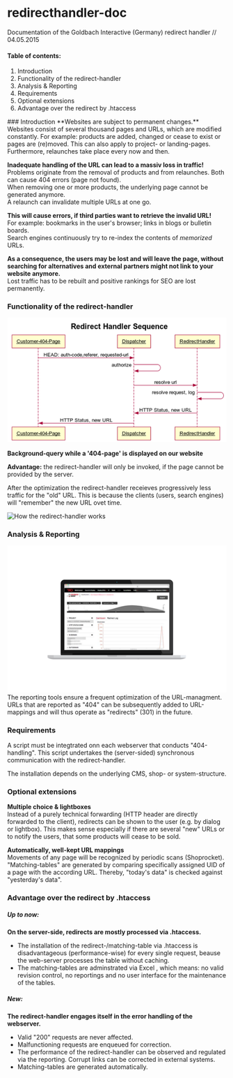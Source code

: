 # redirecthandler-doc
Documentation of the Goldbach Interactive (Germany) redirect handler // 04.05.2015

#### Table of contents:
<ol>
  <li>Introduction</li>
  <li>Functionality of the redirect-handler</li>
  <li>Analysis & Reporting</li>
  <li>Requirements</li>
  <li>Optional extensions</li>
  <li>Advantage over the redirect by .htaccess</li>
</ol>
### Introduction
**Websites are subject to permanent changes.**<br>
Websites consist of several thousand pages and URLs, which are modified constantly. For example: products are added, changed or cease to exist or pages are (re)moved. This can also apply to project- or landing-pages.<br>
Furthermore, relaunches take place every now and then.<br>

**Inadequate handling of the URL can lead to a  massiv loss in traffic!**<br>
Problems originate from the removal of products and from relaunches. Both can cause 404 errors (page not found).<br>
When removing one or more products, the underlying page cannot be generated anymore.<br>
A relaunch can invalidate multiple URLs at one go.<br>

**This will cause errors, if third parties want to retrieve the invalid URL!**<br>
For example: bookmarks in the user's browser; links in blogs or bulletin boards.<br>
Search engines continuously try to re-index the contents of *memorized* URLs.<br>

**As a consequence, the users may be lost and will  leave the page, without searching for alternatives and external partners might not link to your website anymore.**<br>
Lost traffic has to be rebuilt and positive rankings for SEO are lost permanently.

### Functionality of the redirect-handler
![Functionality of the redirect-handler](https://github.com/gbi-de/redirecthandler-doc/blob/master/Funktionsweise_des_RDH.png?raw=true "Redirect Handler Sequence")

**Background-query while a '404-page' is displayed on our website**<br>

**Advantage:** the redirect-handler will only be invoked, if the page cannot be provided by the server.<br>

After the optimization the redirect-handler receieves progressively less traffic for the "old" URL. This is because the clients (users, search engines) will "remember" the new URL ovet time.<br>

![How the redirect-handler works](https://github.com/gbi-de/redirecthandler-doc/blob/master/Kernst%C3%BCck_des_RDH_II.PNG?raw=true "How the redirect-handler works")

### Analysis & Reporting
![Analysis & Reporting](https://github.com/gbi-de/redirecthandler-doc/blob/master/Analysis_and_Reporting.png?raw=true "Analysis & Reporting")
The reporting tools ensure a frequent optimization of the URL-managment. URLs that are reported as "404" can be subsequently added to URL-mappings and will thus operate as "redirects" (301) in the future.<br>

### Requirements
A script must be integtrated onn each webserver that conducts "404-handling".
This script undertakes the (server-sided) synchronous communication with the redirect-handler.<br>

The installation depends on the underlying CMS, shop- or system-structure.

### Optional extensions
**Multiple choice & lightboxes**<br>
Instead of a purely technical forwarding (HTTP header are directly forwarded to the client), redirects can be shown to the user (e.g. by dialog or lightbox). This makes sense especially if there are several "new" URLs or to notify the users, that some products will cease to be sold.<br>

**Automatically, well-kept URL mappings**<br>
Movements of any page will be recognized by periodic scans (Shoprocket).<br>
"Matching-tables" are generated by comparing specifically assigned UID of a page with the according URL. Thereby, "today's data" is checked against "yesterday's data".

### Advantage over the redirect by .htaccess
##### Up to now:
**On the server-side, redirects are mostly processed via .htaccess.**<br>
* The installation of the redirect-/matching-table via .htaccess is disadvantageous (performance-wise) for every single request, beause the web-server processes the table without caching.<br>
* The matching-tables are adminstrated via Excel , which means: no valid revision control, no reportings and no user interface for the maintenance of the tables.<br>

##### New:
**The redirect-handler engages itself in the error handling of the webserver.**<br>
* Valid "200" requests are never affected.<br>
* Malfunctioning requests are enqueued for correction.<br>
* The performance of the redirect-handler can be observed and regulated via the reporting. Corrupt links can be corrected in external systems.<br>
* Matching-tables are generated automatically.
